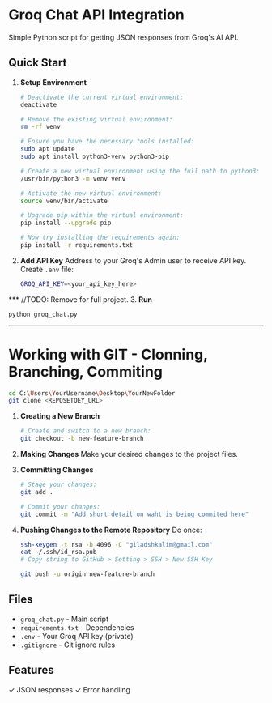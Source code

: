 # Groq Chat API Integration

Simple Python script for getting JSON responses from Groq's AI API.

## Quick Start

1. **Setup Environment**
   ```bash
   # Deactivate the current virtual environment:
   deactivate

   # Remove the existing virtual environment:
   rm -rf venv

   # Ensure you have the necessary tools installed:
   sudo apt update
   sudo apt install python3-venv python3-pip

   # Create a new virtual environment using the full path to python3:
   /usr/bin/python3 -m venv venv

   # Activate the new virtual environment:
   source venv/bin/activate

   # Upgrade pip within the virtual environment:
   pip install --upgrade pip

   # Now try installing the requirements again:
   pip install -r requirements.txt
   ```

2. **Add API Key**
Address to your Groq's Admin user to receive API key.
Create `.env` file:


   ```bash
   GROQ_API_KEY=<your_api_key_here>
   ```

*** //TODO: Remove for full project.
3. **Run**
   ```bash
   python groq_chat.py
   ```
***



   # Working with GIT - Clonning, Branching, Commiting
   ```bash
   cd C:\Users\YourUsername\Desktop\YourNewFolder
   git clone <REPOSETOEY_URL>
   ```
   1. **Creating a New Branch**
      ```bash
      # Create and switch to a new branch:
      git checkout -b new-feature-branch
      ```
   
   2. **Making Changes**
   Make your desired changes to the project files.


   4. **Committing Changes**
      ```bash
      # Stage your changes:
      git add .
      ```
      ```bash
      # Commit your changes:
      git commit -m "Add short detail on waht is being commited here"
      ```
   5. **Pushing Changes to the Remote Repository**
   Do once:

 
      ```bash
      ssh-keygen -t rsa -b 4096 -C "giladshkalim@gmail.com"
      cat ~/.ssh/id_rsa.pub
      # Copy string to GitHub > Setting > SSH > New SSH Key
      ```
   
      ```bash
      git push -u origin new-feature-branch
      ```


      
## Files
- `groq_chat.py` - Main script
- `requirements.txt` - Dependencies
- `.env` - Your Groq API key (private)
- `.gitignore` - Git ignore rules

## Features
✓ JSON responses
✓ Error handling
